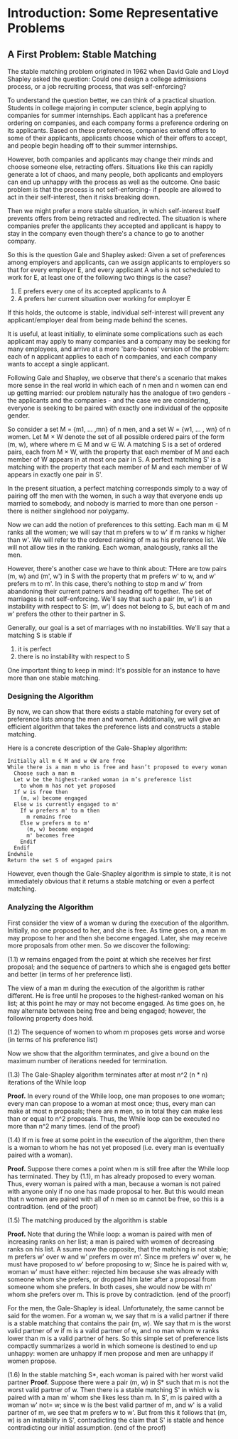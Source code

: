 # Introduction: Some Representative Problems

## A First Problem: Stable Matching
The stable matching problem originated in 1962 when David Gale and Lloyd Shapley asked the question:
Could one design a college admissions process, or a job recruiting process, that was self-enforcing?

To understand the question better, we can think of a practical situation.
Students in college majoring in computer science, begin applying to companies for summer internships.
Each applicant has a preference ordering on companies, and each company forms a preference ordering on its applicants.
Based on these preferences, companies extend offers to some of their applicants, applicants choose which of their offers to accept, and people begin heading off to their summer internships.

However, both companies and applicants may change their minds and choose someone else, retracting offers.
Situations like this can rapidly generate a lot of chaos, and many people, both applicants and employers can end up unhappy with the process as well as the outcome.
One basic problem is that the process is not self-enforcing- if people are allowed to act in their self-interest, then it risks breaking down.

Then we might prefer a more stable situation, in which self-interest itself prevents offers from being retracted and redirected.
The situation is where companies prefer the applicants they accepted and applicant is happy to stay in the company even though there's a chance to go to another company.

So this is the question Gale and Shapley asked:
Given a set of preferences among employers and applicants, can we assign applicants to employers so that for every employer E, and every applicant A who is not scheduled to work for E, at least one of the following two things is the case?
1. E prefers every one of its accepted applicants to A
2. A prefers her current situation over working for employer E

If this holds, the outcome is stable, individual self-interest will prevent any applicant/employer deal from being made behind the scenes.

It is useful, at least initially, to eliminate some complications such as each applicant may apply to many companies and a company may be seeking for many employees,
and arrive at a more 'bare-bones' version of the problem:
each of n applicant applies to each of n companies, and each company wants to accept a single applicant.

Following Gale and Shapley, we observe that there's a scenario that makes more sense in the real world in which each of n men and n women can end up getting married:
our problem naturally has the analogue of two genders - the applicants and the companies - and the case we are considering, everyone is seeking to be paired with exactly one individual of the opposite gender.

So consider a set M = {m1, ... ,mn} of n men, and a set W = {w1, ... , wn} of n women.
Let M × W denote the set of all possible ordered pairs of the form (m, w), where where m ∈ M and w ∈ W.
A matching S is a set of ordered pairs, each from M × W, with the property that each member of M and each member of W appears in at most one pair in S.
A perfect matching S' is a matching with the property that each member of M and each member of W appears in exactly one pair in S'.

In the present situation, a perfect matching corresponds simply to a way of pairing off the men with the women, in such a way that everyone ends up married to somebody, and nobody is married to more than one person - there is neither singlehood nor polygamy.

Now we can add the notion of preferences to this setting. 
Each man m ∈ M ranks all the women; we will say that m prefers w to w' if m ranks w higher than w'.
We will refer to the ordered ranking of m as his preference list.
We will not allow ties in the ranking. 
Each woman, analogously, ranks all the men.

However, there's another case we have to think about:
THere are tow pairs (m, w) and (m', w') in S with the property that m prefers w' to w, and w' prefers m to m'.
In this case, there's nothing to stop m and w' from abandoning their current patners and heading off together.
The set of marriages is not self-enforcing.
We'll say that such a pair (m, w') is an instability with respect to S: (m, w') does not belong to S, but each of m and w' prefers the other to their partner in S.

Generally, our goal is a set of marriages with no instabilities.
We'll say that a matching S is stable if 
1. it is perfect
2. there is no instability with respect to S

One important thing to keep in mind:
It's possible for an instance to have more than one stable matching.

### Designing the Algorithm
By now, we can show that there exists a stable matching for every set of preference lists among the men and women.
Additionally, we will give an efficient algorithm that takes the preference lists and constructs a stable matching.

Here is a concrete description of the Gale-Shapley algorithm:
```
Initially all m ∈ M and w ∈W are free
While there is a man m who is free and hasn’t proposed to every woman
  Choose such a man m
  Let w be the highest-ranked woman in m’s preference list
    to whom m has not yet proposed
  If w is free then
    (m, w) become engaged
  Else w is currently engaged to m'
    If w prefers m' to m then
      m remains free
    Else w prefers m to m'
      (m, w) become engaged
      m' becomes free
    Endif
  Endif
Endwhile
Return the set S of engaged pairs
```

However, even though the Gale-Shapley algorithm is simple to state, it is not immediately obvious that it returns a stable matching or even a perfect matching.

### Analyzing the Algorithm
First consider the view of a woman w during the execution of the algorithm.
Initially, no one proposed to her, and she is free.
As time goes on, a man m may propose to her and then she become engaged.
Later, she may receive more proposals from other men.
So we discover the following:

(1.1) w remains engaged from the point at which she receives her first proposal;
and the sequence of partners to which she is engaged gets better and better (in terms of her preference list).

The view of a man m during the execution of the algorithm is rather different. 
He is free until he proposes to the highest-ranked woman on his list; 
at this point he may or may not become engaged. 
As time goes on, he may alternate between being free and being engaged; 
however, the following property does hold.

(1.2) The sequence of women to whom m proposes gets worse and worse (in terms of his preference list)

Now we show that the algorithm terminates, and give a bound on the maximum number of iterations needed for termination.

(1.3) The Gale-Shapley algorithm terminates after at most n^2 (n * n) iterations of the While loop

**Proof.** In every round of the While loop, one man proposes to one woman;
every man can propose to a woman at most once;
thus, every man can make at most n proposals;
there are n men, so in total they can make less than or equal to n^2 proposals.
Thus, the While loop can be executed no more than n^2 many times. (end of the proof)

(1.4) If m is free at some point in the execution of the algorithm, then there is a woman to whom he has not yet proposed (i.e. every man is eventually paired with a woman).

**Proof.** Suppose there comes a point when m is still free after the While loop has terminated.
They by (1.1), m has already proposed to every woman.
Thus, every woman is paired with a man, because a woman is not paired with anyone only if no one has made proposal to her.
But this would mean that n women are paired with all of n men so m cannot be free, so this is a contradition. (end of the proof)

(1.5) The matching produced by the algorithm is stable

**Proof.** Note that during the While loop: a woman is paired with men of increasing ranks on her list; a man is paired with women of decreasing ranks on his list.
A ssume now the opposite, that the matching is not stable; m prefers w' over w and w' prefers m over m'.
Since m prefers w' over w, he must have proposed to w' before proposing to w;
Since he is paired with w, woman w' must have either:
rejected him because she was already with someone whom she prefers, or dropped him later after a proposal from someone whom she prefers.
In both cases, she would now be with m' whom she prefers over m.
This is prove by contradiction. (end of the proorf)

For the men, the Gale-Shapley is ideal. Unfortunately, the same cannot be said for the women.
For a woman w, we say that m is a valid partner if there is a stable matching that contains the pair (m, w).
We say that m is the worst valid partner of w if m is a valid partner of w, and no man whom w ranks lower than m is a valid partner of hers.
So this simple set of preference lists compactly summarizes a world in which someone is destined to end up unhappy:
women are unhappy if men propose and men are unhappy if women propose.

(1.6) In the stable matching S*, each woman is paired with her worst valid partner
**Proof.** Suppose there were a pair (m, w) in S* such that m is not the worst valid partner of w.
Then there is a stable matching S' in which w is paired with a man m' whom she likes less than m.
In S', m is paired with a woman w' not= w;
since w is the best valid partner of m, and w' is a valid partner of m, we see that m prefers w to w'.
But from this it follows that (m, w) is an instability in S', contradicting the claim that S' is stable and hence contradicting our initial assumption. (end of the proof)
